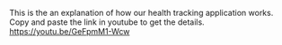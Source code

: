 This is the  an explanation of how our health tracking application works.
Copy and paste the link in youtube to get the details.
https://youtu.be/GeFpmM1-Wcw
